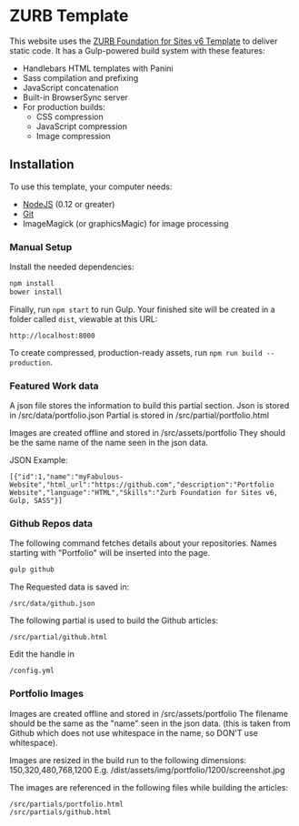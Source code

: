# ZURB Template

This website uses the [ZURB Foundation for Sites v6 Template](http://foundation.zurb.com/sites) to deliver static code. It has a Gulp-powered build system with these features:

- Handlebars HTML templates with Panini
- Sass compilation and prefixing
- JavaScript concatenation
- Built-in BrowserSync server
- For production builds:
  - CSS compression
  - JavaScript compression
  - Image compression


## Installation

To use this template, your computer needs:

- [NodeJS](https://nodejs.org/en/) (0.12 or greater)
- [Git](https://git-scm.com/)
- ImageMagick (or graphicsMagic) for image processing

### Manual Setup

Install the needed dependencies:

```bash
npm install
bower install
```

Finally, run `npm start` to run Gulp. Your finished site will be created in a folder called `dist`, viewable at this URL:

```
http://localhost:8000
```

To create compressed, production-ready assets, run `npm run build --production`.


### Featured Work data

A json file stores the information to build this partial section.
Json is stored in /src/data/portfolio.json
Partial is stored in /src/partial/portfolio.html

Images are created offline and stored in /src/assets/portfolio
They should be the same name of the name seen in the json data.

JSON Example:
```
[{"id":1,"name":"myFabulous-Website","html_url":"https://github.com","description":"Portfolio Website","language":"HTML","Skills":"Zurb Foundation for Sites v6, Gulp, SASS"}]
```

### Github Repos data

The following command fetches details about your repositories. Names starting with "Portfolio" will be inserted into the page.

```bash
gulp github
```

The Requested data is saved in:
```
/src/data/github.json
```

The following partial is used to build the Github articles: 
```
/src/partial/github.html
```

Edit the handle in
```
/config.yml
```

### Portfolio Images

Images are created offline and stored in /src/assets/portfolio
The filename should be the same as the "name" seen in the json data. (this is taken from Github which does not use whitespace in the name, so DON'T use whitespace).

Images are resized in the build run to the following dimensions: 150,320,480,768,1200
E.g. /dist/assets/img/portfolio/1200/screenshot.jpg

The images are referenced in the following files while building the articles:
```
/src/partials/portfolio.html
/src/partials/github.html
```